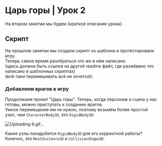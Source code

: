 # Царь горы | Урок 2

На втором занятии мы будем (краткое описание урока)

## Скрипт

На прошлом занятии мы создали скрипт из шаблона и протестировали игру.\
Теперь самое время разобраться что же в нём написано.\
(здесь должна быть ссылка на другой readme файл, где разжёвано что написано в шаблонных скриптах)\
(всё-таки перемешивать всё не хочется)\

### Добавляем врагов в игру

Продолжаем проект "Царь горы".
Теперь, когда персонаж и сцена у нас готовы, можно приступать к созданию врагов.\
Умное перемещение им не нужно, поэтому возьмём более простой узел, чем `CharacterBody3D`, это `RigidBody3D`:

![Uploading 6.gif…]()


Какие узлы понадобятся `RigidBody3D` для его корректной работы?
Конечно, это `MeshInstance3D` и `CollisionShape3D`:






